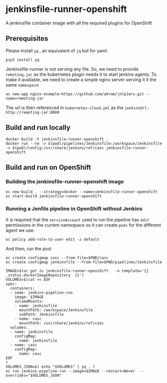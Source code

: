 # jenkinsfile-runner-openshift

A jenkinsfile container image with all the required plugins for OpenShift

## Prerequisites
Please install `yq` , an equivalent of `jq` but for yaml:
```
pip3 install yq
```


Jenkinsfile-runner is not serving any file. So, we need to provide `remoting.jar` as the kubernetes plugin
needs it to start jenkins agents. To make it available, we need to create a simple nginx server serving it 
it the same `namespace`:

```
oc new-app nginx-example~https://github.com/akram/jnlpJars.git --name=remoting-jar
```
The url is then referenced in `kubernetes-cloud.yml` as the `jenkinsUrl: http://remoting-jar:8080`

## Build and run locally

```
docker build -t jenkinsfile-runner-openshift .
docker run --rm -v $(pwd)/pipelines/Jenkinsfile:/workspace/Jenkinsfile -v $(pwd)/config:/usr/share/jenkins/ref/casc jenkinsfile-runner-openshift
```


## Build and run on OpenShift


### Building the jenkinsfile-runner-openshift image
```
oc new-build . --strategy=docker --name=jenkinsfile-runner-openshift
oc start-build jenkinsfile-runner-openshift
```

### Running a Jenfils pipeline in OpenShift without Jenkins

It is required that the `serviceAccount` used to run the pipeline has `edit` permissions in the current 
namespace so it can create `pods` for the different agent we use:

```
oc policy add-role-to-user edit -z default
```

And then, run the pod:

```
oc create configmap casc --from-file=$PWD/casc
oc create configmap jenkinsfile --from-file=$PWD/pipelines/Jenkinsfile

IMAGE=$(oc get is jenkinsfile-runner-openshift   -o template='{{ .status.dockerImageRepository  }}')
VOLUMES=$(cat << EOF
spec:
  containers:
  - name: jenkins-pipeline-run
    image: $IMAGE
    volumeMounts:
    - name: jenkinsfile
      mountPath: /workspace/Jenkinsfile
      subPath: Jenkinsfile
    - name: casc
      mountPath: /usr/share/jenkins/ref/casc
  volumes:
  - name: jenkinsfile
    configMap:
      name: jenkinsfile
  - name: casc
    configMap:
      name: casc
EOF
)
VOLUMES_JSON=$( echo "$VOLUMES" | yq . )
oc run jenkins-pipeline-run --image=$IMAGE --restart=Never  --overrides="$VOLUMES_JSON"
```
